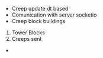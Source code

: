 
- Creep update dt based
- Comunication with server socketio
- Creep block buildings
1) Tower Blocks
2) Creeps sent
- 